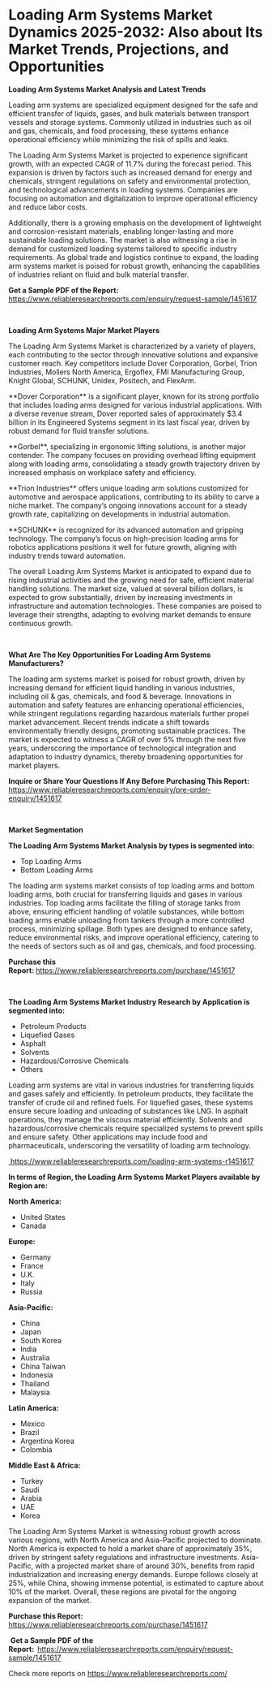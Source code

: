 <p><h1>Loading Arm Systems Market Dynamics 2025-2032: Also about Its Market Trends, Projections, and Opportunities</h1></p><p><strong>Loading Arm Systems Market Analysis and Latest Trends</strong></p>
<p><p>Loading arm systems are specialized equipment designed for the safe and efficient transfer of liquids, gases, and bulk materials between transport vessels and storage systems. Commonly utilized in industries such as oil and gas, chemicals, and food processing, these systems enhance operational efficiency while minimizing the risk of spills and leaks.</p><p>The Loading Arm Systems Market is projected to experience significant growth, with an expected CAGR of 11.7% during the forecast period. This expansion is driven by factors such as increased demand for energy and chemicals, stringent regulations on safety and environmental protection, and technological advancements in loading systems. Companies are focusing on automation and digitalization to improve operational efficiency and reduce labor costs.</p><p>Additionally, there is a growing emphasis on the development of lightweight and corrosion-resistant materials, enabling longer-lasting and more sustainable loading solutions. The market is also witnessing a rise in demand for customized loading systems tailored to specific industry requirements. As global trade and logistics continue to expand, the loading arm systems market is poised for robust growth, enhancing the capabilities of industries reliant on fluid and bulk material transfer.</p></p>
<p><strong>Get a Sample PDF of the Report:&nbsp;</strong> <a href="https://www.reliableresearchreports.com/enquiry/request-sample/1451617?utm_campaign=2139&utm_medium=2&utm_source=Github&utm_content=ia&utm_term=18022025&utm_id=loading-arm-systems">https://www.reliableresearchreports.com/enquiry/request-sample/1451617</a></p>
<p>&nbsp;</p>
<p><strong>Loading Arm Systems Major Market Players</strong></p>
<p><p>The Loading Arm Systems Market is characterized by a variety of players, each contributing to the sector through innovative solutions and expansive customer reach. Key competitors include Dover Corporation, Gorbel, Trion Industries, Mollers North America, Ergoflex, FMI Manufacturing Group, Knight Global, SCHUNK, Unidex, Positech, and FlexArm.</p><p>**Dover Corporation** is a significant player, known for its strong portfolio that includes loading arms designed for various industrial applications. With a diverse revenue stream, Dover reported sales of approximately $3.4 billion in its Engineered Systems segment in its last fiscal year, driven by robust demand for fluid transfer solutions.</p><p>**Gorbel**, specializing in ergonomic lifting solutions, is another major contender. The company focuses on providing overhead lifting equipment along with loading arms, consolidating a steady growth trajectory driven by increased emphasis on workplace safety and efficiency.</p><p>**Trion Industries** offers unique loading arm solutions customized for automotive and aerospace applications, contributing to its ability to carve a niche market. The company’s ongoing innovations account for a steady growth rate, capitalizing on developments in industrial automation.</p><p>**SCHUNK** is recognized for its advanced automation and gripping technology. The company’s focus on high-precision loading arms for robotics applications positions it well for future growth, aligning with industry trends toward automation.</p><p>The overall Loading Arm Systems Market is anticipated to expand due to rising industrial activities and the growing need for safe, efficient material handling solutions. The market size, valued at several billion dollars, is expected to grow substantially, driven by increasing investments in infrastructure and automation technologies. These companies are poised to leverage their strengths, adapting to evolving market demands to ensure continuous growth.</p></p>
<p>&nbsp;</p>
<p><strong>What Are The Key Opportunities For Loading Arm Systems Manufacturers?</strong></p>
<p><p>The loading arm systems market is poised for robust growth, driven by increasing demand for efficient liquid handling in various industries, including oil & gas, chemicals, and food & beverage. Innovations in automation and safety features are enhancing operational efficiencies, while stringent regulations regarding hazardous materials further propel market advancement. Recent trends indicate a shift towards environmentally friendly designs, promoting sustainable practices. The market is expected to witness a CAGR of over 5% through the next five years, underscoring the importance of technological integration and adaptation to industry dynamics, thereby broadening opportunities for market players.</p></p>
<p><strong>Inquire or Share Your Questions If Any Before Purchasing This Report:</strong> <a href="https://www.reliableresearchreports.com/enquiry/pre-order-enquiry/1451617?utm_campaign=2139&utm_medium=2&utm_source=Github&utm_content=ia&utm_term=18022025&utm_id=loading-arm-systems">https://www.reliableresearchreports.com/enquiry/pre-order-enquiry/1451617</a></p>
<p>&nbsp;</p>
<p><strong>Market Segmentation</strong></p>
<p><strong>The Loading Arm Systems Market Analysis by types is segmented into:</strong></p>
<p><ul><li>Top Loading Arms</li><li>Bottom Loading Arms</li></ul></p>
<p><p>The loading arm systems market consists of top loading arms and bottom loading arms, both crucial for transferring liquids and gases in various industries. Top loading arms facilitate the filling of storage tanks from above, ensuring efficient handling of volatile substances, while bottom loading arms enable unloading from tankers through a more controlled process, minimizing spillage. Both types are designed to enhance safety, reduce environmental risks, and improve operational efficiency, catering to the needs of sectors such as oil and gas, chemicals, and food processing.</p></p>
<p><strong>Purchase this Report:&nbsp;</strong><a href="https://www.reliableresearchreports.com/purchase/1451617?utm_campaign=2139&utm_medium=2&utm_source=Github&utm_content=ia&utm_term=18022025&utm_id=loading-arm-systems">https://www.reliableresearchreports.com/purchase/1451617</a></p>
<p>&nbsp;</p>
<p><strong>The Loading Arm Systems Market Industry Research by Application is segmented into:</strong></p>
<p><ul><li>Petroleum Products</li><li>Liquefied Gases</li><li>Asphalt</li><li>Solvents</li><li>Hazardous/Corrosive Chemicals</li><li>Others</li></ul></p>
<p><p>Loading arm systems are vital in various industries for transferring liquids and gases safely and efficiently. In petroleum products, they facilitate the transfer of crude oil and refined fuels. For liquefied gases, these systems ensure secure loading and unloading of substances like LNG. In asphalt operations, they manage the viscous material efficiently. Solvents and hazardous/corrosive chemicals require specialized systems to prevent spills and ensure safety. Other applications may include food and pharmaceuticals, underscoring the versatility of loading arm technology.</p></p>
<p><a href="https://www.reliableresearchreports.com/loading-arm-systems-r1451617?utm_campaign=2139&utm_medium=2&utm_source=Github&utm_content=ia&utm_term=18022025&utm_id=loading-arm-systems">&nbsp;https://www.reliableresearchreports.com/loading-arm-systems-r1451617</a></p>
<p><strong>In terms of Region, the Loading Arm Systems Market Players available by Region are:</strong></p>
<p>
    <p> <strong> North America: </strong>
        <ul>
            <li>United States</li>
            <li>Canada</li>
        </ul>
        </p> 
    <p> <strong> Europe: </strong>
        <ul>
            <li>Germany</li>
            <li>France</li>
            <li>U.K.</li>
            <li>Italy</li>
            <li>Russia</li>
        </ul>
        </p> 
    <p> <strong> Asia-Pacific: </strong>
        <ul>
            <li>China</li>
            <li>Japan</li>
            <li>South Korea</li>
            <li>India</li>
            <li>Australia</li>
            <li>China Taiwan</li>
            <li>Indonesia</li>
            <li>Thailand</li>
            <li>Malaysia</li>
        </ul>
        </p> 
    <p> <strong> Latin America: </strong>
        <ul>
            <li>Mexico</li>
            <li>Brazil</li>
            <li>Argentina Korea</li>
            <li>Colombia</li>
        </ul>
        </p> 
    <p> <strong> Middle East & Africa: </strong>
        <ul>
            <li>Turkey</li>
            <li>Saudi</li>
            <li>Arabia</li>
            <li>UAE</li>
            <li>Korea</li>
        </ul>
    </p>
    </p>
<p><p>The Loading Arm Systems Market is witnessing robust growth across various regions, with North America and Asia-Pacific projected to dominate. North America is expected to hold a market share of approximately 35%, driven by stringent safety regulations and infrastructure investments. Asia-Pacific, with a projected market share of around 30%, benefits from rapid industrialization and increasing energy demands. Europe follows closely at 25%, while China, showing immense potential, is estimated to capture about 10% of the market. Overall, these regions are pivotal for the ongoing expansion of the market.</p></p>
<p><strong>Purchase this Report: </strong><a href="https://www.reliableresearchreports.com/purchase/1451617?utm_campaign=2139&utm_medium=2&utm_source=Github&utm_content=ia&utm_term=18022025&utm_id=loading-arm-systems">https://www.reliableresearchreports.com/purchase/1451617</a></p>
<p>&nbsp;<strong>Get a Sample PDF of the Report:&nbsp;&nbsp;</strong><a href="https://www.reliableresearchreports.com/enquiry/request-sample/1451617?utm_campaign=2139&utm_medium=2&utm_source=Github&utm_content=ia&utm_term=18022025&utm_id=loading-arm-systems">https://www.reliableresearchreports.com/enquiry/request-sample/1451617</a></p>
<p><strong></strong></p>
<p>Check more reports on <a href="https://www.reliableresearchreports.com/?utm_campaign=2139&utm_medium=2&utm_source=Github&utm_content=ia&utm_term=18022025&utm_id=loading-arm-systems">https://www.reliableresearchreports.com/</a></p>